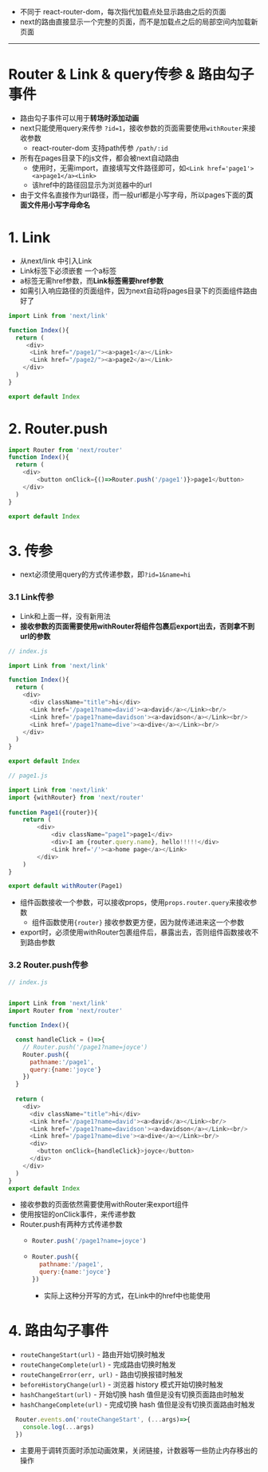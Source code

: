 
- 不同于 react-router-dom，每次指代加载点处显示路由之后的页面
- next的路由直接显示一个完整的页面，而不是加载点之后的局部空间内加载新页面

-----
# Router & Link & query传参 & 路由勾子事件

- 路由勾子事件可以用于**转场时添加动画**
- next只能使用query来传参 `?id=1`，接收参数的页面需要使用`withRouter`来接收参数
  - react-router-dom 支持path传参 `/path/:id`
- 所有在pages目录下的js文件，都会被next自动路由
  - 使用时，无需import，直接填写文件路径即可，如`<Link href='page1'><a>page1</a><Link>`
  - 该href中的路径回显示为浏览器中的url
- 由于文件名直接作为url路径，而一般url都是小写字母，所以pages下面的**页面文件用小写字母命名**

# 1. Link
- 从next/link 中引入Link
- Link标签下必须嵌套 一个a标签
- a标签无需href参数，而**Link标签需要href参数**
- 如需引入响应路径的页面组件，因为next自动将pages目录下的页面组件路由好了

```javascript
import Link from 'next/link'

function Index(){
  return (
     <div>
      <Link href="/page1/"><a>page1</a></Link>
      <Link href="/page2/"><a>page2</a></Link>
    </div>
  )
}

export default Index
```


# 2. Router.push

```javascript
import Router from 'next/router'
function Index(){
  return (
    <div>
        <button onClick={()=>Router.push('/page1')}>page1</button>
    </div>
  )
}

export default Index
```

# 3. 传参

- next必须使用query的方式传递参数，即`?id=1&name=hi`

### 3.1 Link传参

- Link和上面一样，没有新用法
- **接收参数的页面需要使用withRouter将组件包裹后export出去，否则拿不到url的参数**

```javascript
// index.js

import Link from 'next/link'

function Index(){
  return (
    <div>
      <div className="title">hi</div>
      <Link href='/page1?name=david'><a>david</a></Link><br/>
      <Link href='/page1?name=davidson'><a>davidson</a></Link><br/>
      <Link href='/page1?name=dive'><a>dive</a></Link><br/>
    </div>
  )
}

export default Index
```

```javascript
// page1.js

import Link from 'next/link'
import {withRouter} from 'next/router'
 
function Page1({router}){     
    return (
        <div>
            <div className="page1">page1</div>
            <div>I am {router.query.name}, hello!!!!!</div>
            <Link href='/'><a>home page</a></Link>
        </div>
    )
}

export default withRouter(Page1)
```
- 组件函数接收一个参数，可以接收props，使用`props.router.query`来接收参数
  - 组件函数使用`{router}` 接收参数更方便，因为就传递进来这一个参数
- export时，必须使用withRouter包裹组件后，暴露出去，否则组件函数接收不到路由参数

### 3.2 Router.push传参

```javascript
// index.js


import Link from 'next/link'
import Router from 'next/router'

function Index(){

  const handleClick = ()=>{
    // Router.push('/page1?name=joyce')
    Router.push({
      pathname:'/page1',
      query:{name:'joyce'}
    })
  }
  
  return (
    <div>
      <div className="title">hi</div>
      <Link href='/page1?name=david'><a>david</a></Link><br/>
      <Link href='/page1?name=davidson'><a>davidson</a></Link><br/>
      <Link href='/page1?name=dive'><a>dive</a></Link><br/>
      <div>
        <button onClick={handleClick}>joyce</button>
      </div>
    </div>
  )
}
export default Index
```
- 接收参数的页面依然需要使用withRouter来export组件
- 使用按钮的onClick事件，来传递参数
- Router.push有两种方式传递参数
  - ```javascript
    Router.push('/page1?name=joyce')
    ```
  - ```javascript
    Router.push({
      pathname:'/page1',
      query:{name:'joyce'}
    })
    ```
    - 实际上这种分开写的方式，在Link中的href中也能使用


# 4. 路由勾子事件

- `routeChangeStart(url)` - 路由开始切换时触发
- `routeChangeComplete(url)` - 完成路由切换时触发
- `routeChangeError(err, url)` - 路由切换报错时触发
- `beforeHistoryChange(url)` - 浏览器 history 模式开始切换时触发
- `hashChangeStart(url)` - 开始切换 hash 值但是没有切换页面路由时触发
- `hashChangeComplete(url)` - 完成切换 hash 值但是没有切换页面路由时触发

```javascript
  Router.events.on('routeChangeStart', (...args)=>{
    console.log(...args)
  })
```

-  主要用于调转页面时添加动画效果，关闭链接，计数器等一些防止内存移出的操作



